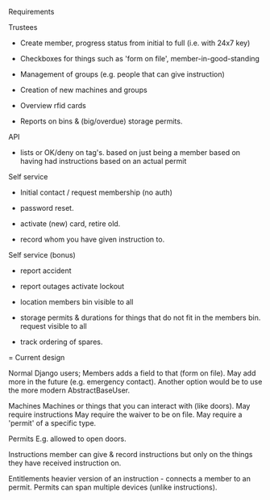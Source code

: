 
Requirements

Trustees
-	Create member, progress status from initial to full (i.e. with 24x7 key)

-	Checkboxes for things such as 'form on file', member-in-good-standing

-	Management of groups (e.g. people that can give instruction)

-	Creation of new machines and groups

-	Overview rfid cards

-	Reports on bins & (big/overdue) storage permits.

API

-	lists or OK/deny on tag's.
		based on just being a member
		based on having had instructions
		based on an actual permit

Self service

-	Initial contact / request membership (no auth)

-	password reset.

-	activate (new) card, retire old.

-	record whom you have given instruction to.


Self service (bonus)

-	report accident 

- 	report outages
	activate lockout

-	location members bin
		visible to all

-	storage permits & durations for things that do not fit in the members bin.
		request
		visible to all

-	track ordering of spares.

= Current design

Normal Django users; Members adds a field to that (form on file). May
	add more in the future (e.g. emergency contact). Another
	option would be to use the more modern AbstractBaseUser.

Machines
	Machines or things that you can interact with (like doors).
	May require instructions
	May require the waiver to be on file.
	May require a 'permit' of a specific type.

Permits
	E.g. allowed to open doors.

Instructions
	member can give & record instructions
	but only on the things they have received instruction on.

Entitlements
	heavier version of an instruction - connects a member to
	an permit. Permits can span multiple devices (unlike
	instructions).
	
